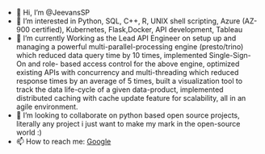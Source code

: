 - 👋 Hi, I’m @JeevansSP
- 👀 I’m interested in Python, SQL, C++, R, UNIX shell scripting, Azure (AZ-900 certified), Kubernetes, Flask,Docker, API development, Tableau 
- 🌱 I’m currently Working as the Lead API Engineer on setup up and managing a powerful multi-parallel-processing engine
      (presto/trino) which reduced data query time by 10 times, implemented Single-Sign-On and role-
      based access control for the above engine, optimized existing APIs with concurrency and multi-threading
      which reduced response times by an average of 5 times, built a visualization tool to track the data
      life-cycle of a given data-product, implemented distributed caching with cache update feature for scalability,
      all in an agile environment.
- 💞️ I’m looking to collaborate on python based open source projects, literally any project i just want to make my mark in the open-source world :)
- 📫 How to reach me: <a href="https://www.google.com/" target="_blank">Google</a>


